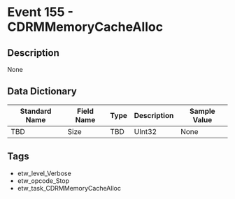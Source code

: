 # Event 155 - CDRMMemoryCacheAlloc

## Description
None

## Data Dictionary
|Standard Name|Field Name|Type|Description|Sample Value|
|---|---|---|---|---|
|TBD|Size|TBD|UInt32|None|None|

## Tags
* etw_level_Verbose
* etw_opcode_Stop
* etw_task_CDRMMemoryCacheAlloc